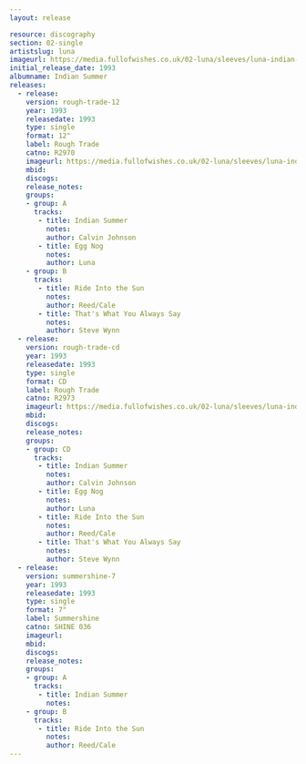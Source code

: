 ```yaml
---
layout: release

resource: discography
section: 02-single
artistslug: luna
imageurl: https://media.fullofwishes.co.uk/02-luna/sleeves/luna-indian-summer.jpg
initial_release_date: 1993
albumname: Indian Summer
releases:
  - release:
    version: rough-trade-12
    year: 1993
    releasedate: 1993
    type: single
    format: 12"
    label: Rough Trade
    catno: R2970
    imageurl: https://media.fullofwishes.co.uk/02-luna/sleeves/luna-indian-summer.jpg
    mbid:
    discogs:
    release_notes:
    groups:
    - group: A
      tracks:
       - title: Indian Summer
         notes:
         author: Calvin Johnson
       - title: Egg Nog
         notes:
         author: Luna
    - group: B
      tracks:
       - title: Ride Into the Sun
         notes:
         author: Reed/Cale
       - title: That's What You Always Say
         notes:
         author: Steve Wynn
  - release:
    version: rough-trade-cd
    year: 1993
    releasedate: 1993
    type: single
    format: CD
    label: Rough Trade
    catno: R2973
    imageurl: https://media.fullofwishes.co.uk/02-luna/sleeves/luna-indian-summer.jpg
    mbid:
    discogs:
    release_notes:
    groups:
    - group: CD
      tracks:
       - title: Indian Summer
         notes:
         author: Calvin Johnson
       - title: Egg Nog
         notes:
         author: Luna
       - title: Ride Into the Sun
         notes:
         author: Reed/Cale
       - title: That's What You Always Say
         notes:
         author: Steve Wynn
  - release:
    version: summershine-7
    year: 1993
    releasedate: 1993
    type: single
    format: 7"
    label: Summershine
    catno: SHINE 036
    imageurl:
    mbid:
    discogs:
    release_notes:
    groups:
    - group: A
      tracks:
       - title: Indian Summer
         notes:
    - group: B
      tracks:
       - title: Ride Into the Sun
         notes:
         author: Reed/Cale
---
```

